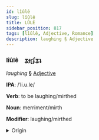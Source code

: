 ```yaml
---
id: lîûlê
slug: lîûlê
title: LÛLÊ
sidebar_position: 817
tags: [lîûlê, Adjective, Romance]
description: laughing § Adjective
---
```


### lîûlê&emsp;<span kind="abugida">ʓɟɽʄʓʇ</span>

*laughing* **§** [Adjective](../../tags/Adjective)

**IPA**: /ˈli.u.le/

**Verb**: to be laughing/mirthed

**Noun**: merriment/mirth

**Modifier**: laughing/mirthed

<details>
    <summary>Origin</summary>
    Catalan, Valencian riure /ˈriw.ɾe/<br/>
    <em>Romance Language Family</em>
</details>